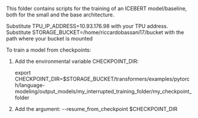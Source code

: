 This folder contains scripts for the training of an ICEBERT model/baseline, both for the small and the base architecture.

Substitute TPU_IP_ADDRESS=10.93.176.98 with your TPU address.
Substitute STORAGE_BUCKET=/home/riccardobassani17/bucket with the path where your bucket is mounted

To train a model from checkpoints:

1) Add the environmental variable CHECKPOINT_DIR:

	export CHECKPOINT_DIR=$STORAGE_BUCKET/transformers/examples/pytorch/language-modeling/output_models/my_interrupted_training_folder/my_checkpoint_folder

2) Add the argument:
	--resume_from_checkpoint $CHECKPOINT_DIR